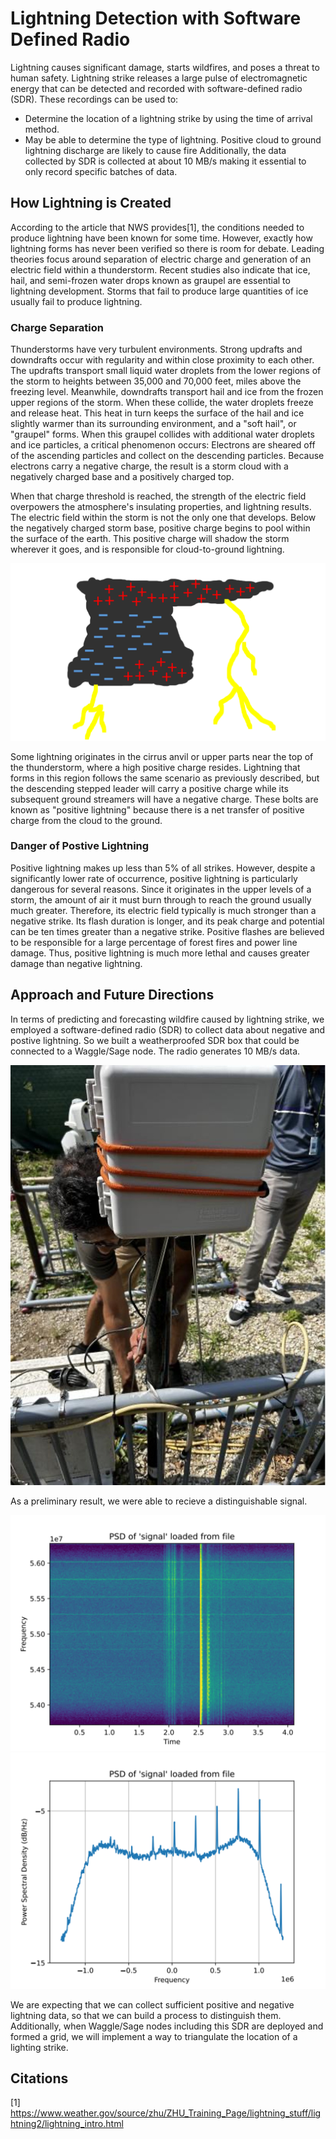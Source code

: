 # Lightning Detection with Software Defined Radio

Lightning causes significant damage, starts wildfires, and poses a threat to human safety. Lightning strike releases a large pulse of electromagnetic energy that can be detected and recorded with software-defined radio (SDR). These recordings can be used to:
- Determine the location of a lightning strike by using the time of arrival method.
- May be able to determine the type of lightning. Positive cloud to ground lightning discharge are likely to cause fire
Additionally, the data collected by SDR is collected at about 10 MB/s making it essential to only record specific batches of data.

## How Lightning is Created

According to the article that NWS provides[1], the conditions needed to produce lightning have been known for some time. However, exactly how lightning forms has never been verified so there is room for debate. Leading theories focus around separation of electric charge and generation of an electric field within a thunderstorm. Recent studies also indicate that ice, hail, and semi-frozen water drops known as graupel are essential to lightning development. Storms that fail to produce large quantities of ice usually fail to produce lightning.

### Charge Separation

Thunderstorms have very turbulent environments. Strong updrafts and downdrafts occur with regularity and within close proximity to each other. The updrafts transport small liquid water droplets from the lower regions of the storm to heights between 35,000 and 70,000 feet, miles above the freezing level. Meanwhile, downdrafts transport hail and ice from the frozen upper regions of the storm. When these collide, the water droplets freeze and release heat. This heat in turn keeps the surface of the hail and ice slightly warmer than its surrounding environment, and a "soft hail", or "graupel" forms. When this graupel collides with additional water droplets and ice particles, a critical phenomenon occurs: Electrons are sheared off of the ascending particles and collect on the descending particles. Because electrons carry a negative charge, the result is a storm cloud with a negatively charged base and a positively charged top.

When that charge threshold is reached, the strength of the electric field overpowers the atmosphere's insulating properties, and lightning results. The electric field within the storm is not the only one that develops. Below the negatively charged storm base, positive charge begins to pool within the surface of the earth. This positive charge will shadow the storm wherever it goes, and is responsible for cloud-to-ground lightning.


![](imgs/lightning.png)

Some lightning originates in the cirrus anvil or upper parts near the top of the thunderstorm, where a high positive charge resides. Lightning that forms in this region follows the same scenario as previously described, but the descending stepped leader will carry a positive charge while its subsequent ground streamers will have a negative charge. These bolts are known as "positive lightning" because there is a net transfer of positive charge from the cloud to the ground.

### Danger of Postive Lightning

Positive lightning makes up less than 5% of all strikes. However, despite a significantly lower rate of occurrence, positive lightning is particularly dangerous for several reasons. Since it originates in the upper levels of a storm, the amount of air it must burn through to reach the ground usually much greater. Therefore, its electric field typically is much stronger than a negative strike. Its flash duration is longer, and its peak charge and potential can be ten times greater than a negative strike. Positive flashes are believed to be responsible for a large percentage of forest fires and power line damage. Thus, positive lightning is much more lethal and causes greater damage than negative lightning.

## Approach and Future Directions


In terms of predicting and forecasting wildfire caused by lightning strike, we employed a software-defined radio (SDR) to collect data about negative and postive lightning. So we built a weatherproofed SDR box that could be connected to a Waggle/Sage node. The radio generates 10 MB/s data.

![](imgs/lightning2.jpg)

As a preliminary result, we were able to recieve a distinguishable signal.

![](imgs/lightning_result.png) ![](imgs/lightning_result_plot.png)

We are expecting that we can collect sufficient positive and negative lightning data, so that we can build a process to distinguish them. Additionally, when Waggle/Sage nodes including this SDR are deployed and formed a grid, we will implement a way to triangulate the location of a lighting strike.

## Citations

[1] https://www.weather.gov/source/zhu/ZHU_Training_Page/lightning_stuff/lightning2/lightning_intro.html
